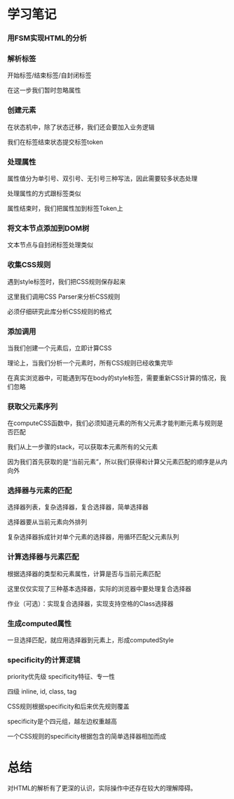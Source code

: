 # 学习笔记

### 用FSM实现HTML的分析

### 解析标签

开始标签/结束标签/自封闭标签

在这一步我们暂时忽略属性

### 创建元素

在状态机中，除了状态迁移，我们还会要加入业务逻辑

我们在标签结束状态提交标签token

### 处理属性

属性值分为单引号、双引号、无引号三种写法，因此需要较多状态处理

处理属性的方式跟标签类似

属性结束时，我们把属性加到标签Token上

### 将文本节点添加到DOM树

文本节点与自封闭标签处理类似

### 收集CSS规则

遇到style标签时，我们把CSS规则保存起来

这里我们调用CSS Parser来分析CSS规则

必须仔细研究此库分析CSS规则的格式

### 添加调用

当我们创建一个元素后，立即计算CSS

理论上，当我们分析一个元素时，所有CSS规则已经收集完毕

在真实浏览器中，可能遇到写在body的style标签，需要重新CSS计算的情况，我们忽略

### 获取父元素序列

在computeCSS函数中，我们必须知道元素的所有父元素才能判断元素与规则是否匹配

我们从上一步骤的stack，可以获取本元素所有的父元素

因为我们首先获取的是“当前元素”，所以我们获得和计算父元素匹配的顺序是从内向外

### 选择器与元素的匹配

选择器列表，复杂选择器，复合选择器，简单选择器

选择器要从当前元素向外排列

复杂选择器拆成针对单个元素的选择器，用循环匹配父元素队列

### 计算选择器与元素匹配

根据选择器的类型和元素属性，计算是否与当前元素匹配

这里仅仅实现了三种基本选择器，实际的浏览器中要处理复合选择器

作业（可选）：实现复合选择器，实现支持空格的Class选择器

### 生成computed属性

一旦选择匹配，就应用选择器到元素上，形成computedStyle

### specificity的计算逻辑

priority优先级 specificity特征、专一性

四级 inline, id, class, tag

CSS规则根据specificity和后来优先规则覆盖

specificity是个四元组，越左边权重越高

一个CSS规则的specificity根据包含的简单选择器相加而成

# 总结

对HTML的解析有了更深的认识，实际操作中还存在较大的理解障碍。